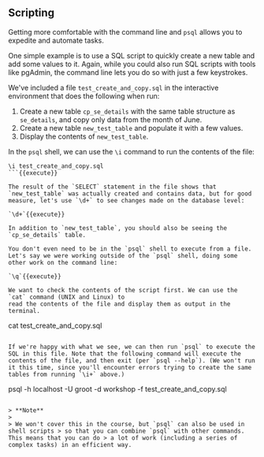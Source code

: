 ## Scripting

Getting more comfortable with the command line and `psql` allows you to expedite and automate tasks.

One simple example is to use a SQL script to quickly create a new table and add some values
to it. Again, while you could also run SQL scripts with tools like pgAdmin, the command line
lets you do so with just a few keystrokes.

We've included a file `test_create_and_copy.sql` in the interactive environment that does the following when run:

1. Create a new table `cp_se_details` with the same table structure as `se_details`,
and copy only data from the month of June.
2. Create a new table `new_test_table` and populate it with a few values.
3. Display the contents of `new_test_table`.

In the `psql` shell, we can use the `\i` command to run the contents of the file:

```
\i test_create_and_copy.sql
```{{execute}}

The result of the `SELECT` statement in the file shows that `new_test_table` was actually created and contains data, but for good measure, let's use `\d+` to see changes made on the database level:

`\d+`{{execute}}

In addition to `new_test_table`, you should also be seeing the `cp_se_details` table.

You don't even need to be in the `psql` shell to execute from a file. Let's say we were working outside of the `psql` shell, doing some other work on the command line:

`\q`{{execute}}

We want to check the contents of the script first. We can use the `cat` command (UNIX and Linux) to
read the contents of the file and display them as output in the terminal.

```
cat test_create_and_copy.sql
```{{execute}}

If we're happy with what we see, we can then run `psql` to execute the SQL in this file. Note that the following command will execute the contents of the file, and then exit (per `psql --help`). (We won't run it this time, since you'll encounter errors trying to create the same tables from running `\i+` above.)

```
psql -h localhost -U groot -d workshop -f test_create_and_copy.sql
```

> **Note**
> 
> We won't cover this in the course, but `psql` can also be used in shell scripts > so that you can combine `psql` with other commands. This means that you can do > a lot of work (including a series of complex tasks) in an efficient way.
